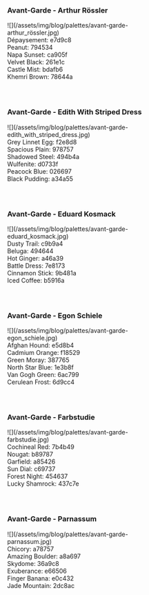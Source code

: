 <style>
div.palette_image {
  display: inline-block;
  width: 70%;
  max-width: 100%;
}

div.palette_colors {
  display: inline-block;
  width: auto;
  min-width: 100px;
  margin-bottom: 40px;
}
</style>

### Avant-Garde - Arthur Rössler
<div class="palette_image" markdown="span">![](/assets/img/blog/palettes/avant-garde-arthur_rössler.jpg)</div>
<div class="palette_colors">Dépaysement: e7d9c8<br>Peanut: 794534<br>Napa Sunset: ca905f<br>Velvet Black: 261e1c<br>Castle Mist: bdafb6<br>Khemri Brown: 78644a</div>


### Avant-Garde - Edith With Striped Dress
<div class="palette_image" markdown="span">![](/assets/img/blog/palettes/avant-garde-edith_with_striped_dress.jpg)</div>
<div class="palette_colors">Grey Linnet Egg: f2e8d8<br>Spacious Plain: 978757<br>Shadowed Steel: 494b4a<br>Wulfenite: d0733f<br>Peacock Blue: 026697<br>Black Pudding: a34a55</div>


### Avant-Garde - Eduard Kosmack
<div class="palette_image" markdown="span">![](/assets/img/blog/palettes/avant-garde-eduard_kosmack.jpg)</div>
<div class="palette_colors">Dusty Trail: c9b9a4<br>Beluga: 494644<br>Hot Ginger: a46a39<br>Battle Dress: 7e8173<br>Cinnamon Stick: 9b481a<br>Iced Coffee: b5916a</div>


### Avant-Garde - Egon Schiele
<div class="palette_image" markdown="span">![](/assets/img/blog/palettes/avant-garde-egon_schiele.jpg)</div>
<div class="palette_colors">Afghan Hound: e5d8b4<br>Cadmium Orange: f18529<br>Green Moray: 387765<br>North Star Blue: 1e3b8f<br>Van Gogh Green: 6ac799<br>Cerulean Frost: 6d9cc4</div>


### Avant-Garde - Farbstudie
<div class="palette_image" markdown="span">![](/assets/img/blog/palettes/avant-garde-farbstudie.jpg)</div>
<div class="palette_colors">Cochineal Red: 7b4b49<br>Nougat: b89787<br>Garfield: a85426<br>Sun Dial: c69737<br>Forest Night: 454637<br>Lucky Shamrock: 437c7e</div>


### Avant-Garde - Parnassum
<div class="palette_image" markdown="span">![](/assets/img/blog/palettes/avant-garde-parnassum.jpg)</div>
<div class="palette_colors">Chicory: a78757<br>Amazing Boulder: a8a697<br>Skydome: 36a9c8<br>Exuberance: e66506<br>Finger Banana: e0c432<br>Jade Mountain: 2dc8ac</div>


